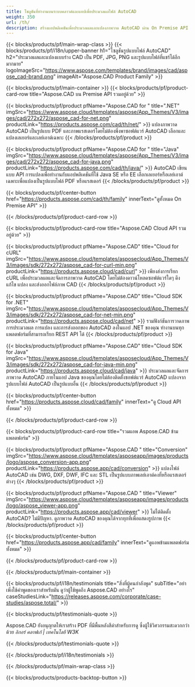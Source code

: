 ```yaml
---
title: โซลูชันที่ทำงานบนระบบคลาวด์และแอปเพื่อประมวลผลไฟล์ AutoCAD 
weight: 350
url: /th/
description: สร้างแอปพลิเคชันเพื่อประมวลผลและแปลงภาพวาด AutoCAD ผ่าน On Premise API หรือ SDK บนคลาวด์ ใช้แอปข้ามแพลตฟอร์มเพื่อแสดงหรือแปลงไฟล์ AutoCAD
---
```


{{< blocks/products/pf/main-wrap-class >}}
{{< blocks/products/pf/i18n/upper-banner h1="โซลูชันรูปแบบไฟล์ AutoCAD" h2="ประมวลผลและแปลงแบบร่าง CAD เป็น PDF, JPG, PNG และรูปแบบไฟล์ที่แชร์ได้อีกมากมาย" logoImageSrc="https://www.aspose.com/templates/brand/images/cad/aspose_cad-brand.png" imageAlt="Aspose.CAD Product Family" >}}

{{< blocks/products/pf/main-container >}}
{{< blocks/products/pf/product-card-row title="Aspose.CAD บน Premise API รวมอยู่ด้วย" >}}

{{< blocks/products/pf/product pfName="Aspose.CAD for " title=".NET" imgSrc="https://www.aspose.cloud/templates/aspose/App_Themes/V3/images/cad/272x272/aspose_cad-for-net.png" productLink="https://products.aspose.com/cad/th/net/" >}}
แปลงภาพวาด AutoCAD เป็นรูปแบบ PDF และภาพแรสเตอร์โดยไม่ต้องพึ่งพาซอฟต์แวร์ AutoCAD เลือกและแปลงเลเยอร์และเลย์เอาต์เฉพาะ
{{< /blocks/products/pf/product >}}

{{< blocks/products/pf/product pfName="Aspose.CAD for " title="Java" imgSrc="https://www.aspose.cloud/templates/aspose/App_Themes/V3/images/cad/272x272/aspose_cad-for-java.png" productLink="https://products.aspose.com/cad/th/java/" >}}
AutoCAD เขียนแบบ API การแปลงเพื่อทำงานกับแอปพลิเคชันที่ใช้ Java SE หรือ EE เลือกเลเยอร์หรือเลย์เอาต์เฉพาะเพื่อแปลงเป็นรูปแบบไฟล์ PDF หรือแรสเตอร์
{{< /blocks/products/pf/product >}}

{{< blocks/products/pf/center-button href="https://products.aspose.com/cad/th/family" innerText="ดูทั้งหมด On Premise API" >}}

{{< /blocks/products/pf/product-card-row >}}

{{< blocks/products/pf/product-card-row title="Aspose.CAD Cloud API รวมอยู่ด้วย" >}}

{{< blocks/products/pf/product pfName="Aspose.CAD" title="Cloud for cURL" imgSrc="https://www.aspose.cloud/templates/asposecloud/App_Themes/V3/images/sdk/272x272/aspose_cad-for-curl-min.png" productLink="https://products.aspose.cloud/cad/curl" >}}
เพียงส่งการเรียก cURL เพื่อประมวลผลและจัดการภาพวาด AutoCAD โดยไม่ต้องดาวน์โหลดซอฟต์แวร์ใดๆ ดึง แก้ไข แปลง และส่งออกไฟล์ภาพ CAD
{{< /blocks/products/pf/product >}}

{{< blocks/products/pf/product pfName="Aspose.CAD" title="Cloud SDK for .NET" imgSrc="https://www.aspose.cloud/templates/asposecloud/App_Themes/V3/images/sdk/272x272/aspose_cad-for-net-min.png" productLink="https://products.aspose.cloud/cad/net" >}}
รวมฟังก์ชันการวาดภาพ การประมวลผล การแปลง และการส่งออกของ AutoCAD ลงในแอป .NET ของคุณ ทำงานบนทุกแพลตฟอร์มที่สามารถเรียก REST API ได้
{{< /blocks/products/pf/product >}}

{{< blocks/products/pf/product pfName="Aspose.CAD" title="Cloud SDK for Java" imgSrc="https://www.aspose.cloud/templates/asposecloud/App_Themes/V3/images/sdk/272x272/aspose_cad-for-java-min.png" productLink="https://products.aspose.cloud/cad/java" >}}
ประมวลผลและจัดการภาพวาด AutoCAD ภายในแอป Java ของคุณโดยไม่ต้องติดตั้งซอฟต์แวร์ AutoCAD แปลงจากรูปแบบไฟล์ AutoCAD เป็นรูปแบบอื่น
{{< /blocks/products/pf/product >}}

{{< blocks/products/pf/center-button href="https://products.aspose.cloud/cad/family" innerText="ดู Cloud API ทั้งหมด" >}}

{{< /blocks/products/pf/product-card-row >}}

{{< blocks/products/pf/product-card-row title="รวมแอพ Aspose.CAD ข้ามแพลตฟอร์ม" >}}

{{< blocks/products/pf/product pfName="Aspose.CAD " title="Conversion" imgSrc="https://www.aspose.cloud/templates/asposeapp/images/products/logo/aspose_conversion-app.png" productLink="https://products.aspose.app/cad/conversion" >}}
แปลงไฟล์ AutoCAD เช่น DWG, DXF, DWF, IFC และ STL เป็นรูปแบบภาพเลย์เอาต์คงที่หรือแรสเตอร์ต่างๆ
{{< /blocks/products/pf/product >}}

{{< blocks/products/pf/product pfName="Aspose.CAD " title="Viewer" imgSrc="https://www.aspose.cloud/templates/asposeapp/images/products/logo/aspose_viewer-app.png" productLink="https://products.aspose.app/cad/viewer" >}}
ไม่ได้ติดตั้ง AutoCAD? ไม่มีปัญหา. ดูภาพวาด AutoCAD ของคุณได้จากทุกที่เพื่อแสดงรูปภาพ 
{{< /blocks/products/pf/product >}}

{{< blocks/products/pf/center-button href="https://products.aspose.app/cad/family" innerText="ดูแอพข้ามแพลตฟอร์มทั้งหมด" >}}

{{< /blocks/products/pf/product-card-row >}}

{{< /blocks/products/pf/main-container >}}

{{< blocks/products/pf/i18n/testimonials title="สิ่งที่ผู้คนกำลังพูด" subTitle="อย่าเพิ่งใช้คำพูดของเราสำหรับมัน ดูว่าผู้ใช้พูดถึง Aspose.CAD อย่างไร" caseStudiesLink="https://releases.aspose.com/corporate/case-studies/aspose.total/" >}}

{{< blocks/products/pf/testimonials-quote >}}
<p class="first">
 Aspose.CAD ยังอนุญาตให้เราสร้าง PDF ที่มีพื้นหลังสีดำสำหรับการดู ซึ่งผู้ใช้วิศวกรรมสะดวกกว่าด้วย
 <em>
  อิกอร์ คลาฟเก้ | เทคโนโลยี W3K
 </em>
</p>

{{< /blocks/products/pf/testimonials-quote >}}

{{< /blocks/products/pf/i18n/testimonials >}}

{{< /blocks/products/pf/main-wrap-class >}}

{{< blocks/products/products-backtop-button >}}